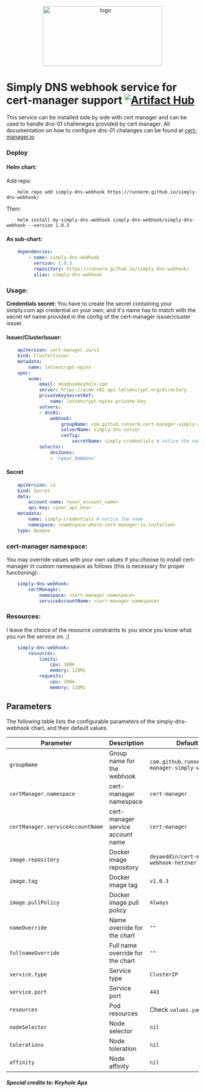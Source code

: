 
<p align="center">
  <img src="https://user-images.githubusercontent.com/51089137/193522982-c0792104-7ecd-4e6c-a4a9-56b066b65331.png" height="156" width="312" alt="logo" />
</p>


# Simply DNS webhook service for cert-manager support     [![Artifact Hub](https://img.shields.io/endpoint?url=https://artifacthub.io/badge/repository/simply-dns-webhook)](https://artifacthub.io/packages/search?repo=simply-dns-webhook)
This service can be installed side by side with cert manager and can be used to handle dns-01 challeneges provided by cert manager. All documentation on how to configure dns-01 chalanges can be found at [cert-manager.io](https://cert-manager.io/docs/configuration/acme/dns01/webhook/)

### Deploy
#### Helm chart: 
Add repo:
```shell
    helm repo add simply-dns-webhook https://runnerm.github.io/simply-dns-webhook/
```
Then:
```shell
    helm install my-simply-dns-webhook simply-dns-webhook/simply-dns-webhook --version 1.0.3
```
#### As sub-chart:
```YAML
    dependencies:
        - name: simply-dns-webhook
          version: 1.0.3
          repository: https://runnerm.github.io/simply-dns-webhook/
          alias: simply-dns-webhook
```
### Usage:

**Credentials secret:**
You have to create the secret containing your simply.com api credential on your own, and 
it's name has to match with the secret ref name provided in the config of the cert-manager
issuer/cluster issuer.


#### Issuer/ClusterIssuer:
```YAML
    apiVersion: cert-manager.io/v1
    kind: ClusterIssuer
    metadata:
        name: letsencrypt-nginx
    spec:
        acme:
            email: mks@usekeyhole.com
            server: https://acme-v02.api.letsencrypt.org/directory
            privateKeySecretRef:
                name: letsencrypt-nginx-private-key
            solvers:
            - dns01:
                webhook:
                    groupName: com.github.runnerm.cert-manager-simply-webhook
                    solverName: simply-dns-solver
                    config:
                        secretName: simply-credentials # notice the name
            selector:
                dnsZones:
                - '<your_domain>'
```
#### Secret
```YAML
    apiVersion: v1
    kind: Secret
    data:
        account-name: <your_account_name>
        api-key: <your_api_key>
    metadata:
        name: simply-credentials # notice the name
        namespace: <namespace-where-cert-manager-is-installed>
    type: Opaque
```
### cert-manager namespace:

You may override values with your own values if you choose to install cert-manager in custom namespace as follows (this is necessary for proper functioning):
```YAML
    simply-dns-webhook:
        certManager:
            namespace: <cert-manager-namespace>
            serviceAccountName: <cert-manager-namespace>
```
### Resources:
I leave the choice of the resource constraints to you since you know what you run the service on. ;) 
```YAML
    simply-dns-webhook:
        resources: 
            limits:
                cpu: 100m  
                memory: 128Mi
            requests:
                cpu: 100m
                memory: 128Mi
```

## Parameters

The following table lists the configurable parameters of the simply-dns-webhook chart, and their default values.

| Parameter                        | Description                                     | Default                                          |
|----------------------------------|-------------------------------------------------|--------------------------------------------------|
| `groupName`                      | Group name for the webhook                      | `com.github.runnerm.cert-manager-simply-webhook` |
| `certManager.namespace`          | cert-manager namespace                          | `cert-manager`                                   |
| `certManager.serviceAccountName` | cert-manager service account name               | `cert-manager`                                   |
| `image.repository`               | Docker image repository                         | `deyaeddin/cert-manager-webhook-hetzner`         |
| `image.tag`                      | Docker image tag                                | `v1.0.3`                                         |
| `image.pullPolicy`               | Docker image pull policy                        | `Always`                                         |
| `nameOverride`                   | Name override for the chart                     | `""`                                             |
| `fullnameOverride`               | Full name override for the chart                | `""`                                             |
| `service.type`                   | Service type                                    | `ClusterIP`                                      |
| `service.port`                   | Service port                                    | `443`                                            |
| `resources`                      | Pod resources                                   | Check `values.yaml` file                         |
| `nodeSelector`                   | Node selector                                   | `nil`                                            |
| `tolerations`                    | Node toleration                                 | `nil`                                            |
| `affinity`                       | Node affinity                                   | `nil`                                            |

##### Special credits to: **Keyhole Aps**
